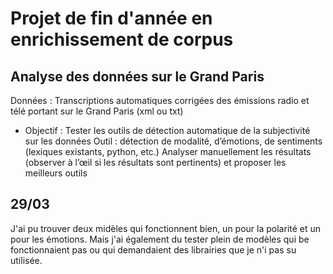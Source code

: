 # Projet de fin d'année en enrichissement de corpus 
## Analyse des données sur le Grand Paris
Données :
Transcriptions automatiques corrigées des émissions radio et télé portant sur le
Grand Paris (xml ou txt)
- Objectif :
Tester les outils de détection automatique de la subjectivité sur les données
Outil : détection de modalité, d’émotions, de sentiments (lexiques
existants, python, etc.)
Analyser manuellement les résultats (observer à l’œil si les résultats sont
pertinents) et proposer les meilleurs outils

## 29/03

J'ai pu trouver deux midèles qui fonctionnent bien, un pour la polarité et un pour les émotions. Mais j'ai également du tester plein de modèles qui be fonctionnaient pas ou qui demandaient des librairies que je n'i pas su utilisée.